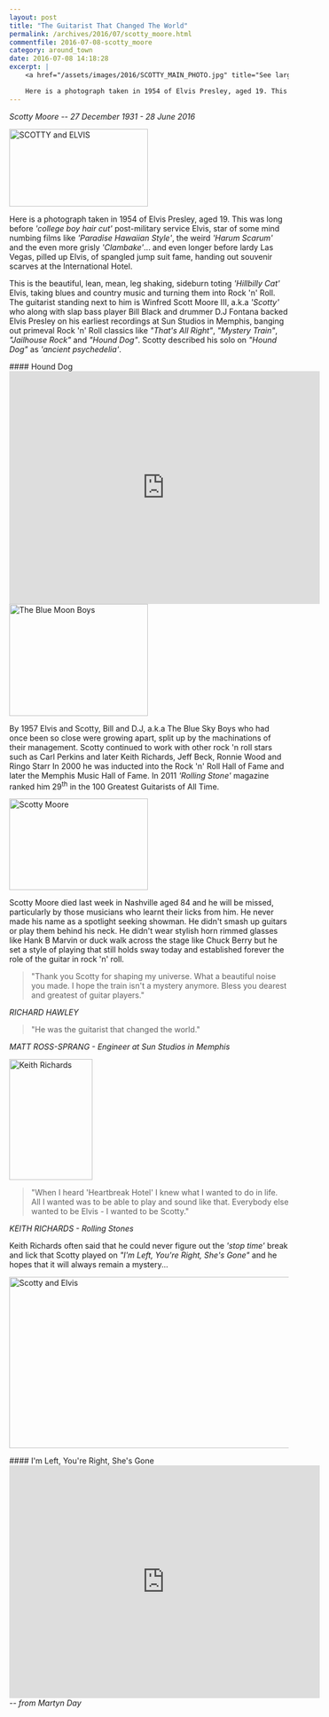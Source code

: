 ```yaml
---
layout: post
title: "The Guitarist That Changed The World"
permalink: /archives/2016/07/scotty_moore.html
commentfile: 2016-07-08-scotty_moore
category: around_town
date: 2016-07-08 14:18:28
excerpt: |
    <a href="/assets/images/2016/SCOTTY_MAIN_PHOTO.jpg" title="See larger version of - SCOTTY and ELVIS"><img src="/assets/images/2016/SCOTTY_MAIN_PHOTO_thumb.jpg" width="150" height="84" alt="SCOTTY and ELVIS" class="photo right" /></a>

    Here is a photograph taken in 1954 of Elvis Presley, aged 19. This was long before <em>'college boy hair cut'</em> post-military service Elvis, star of some mind numbing films like <em>'Paradise Hawaiian Style'</em>, the weird <em>'Harum Scarum'</em> and the even more grisly <em>'Clambake'</em>... and even longer before lardy Las Vegas, pilled up Elvis, of spangled jump suit fame, handing out souvenir scarves at the International Hotel.
---
```


*Scotty Moore -- 27 December 1931 - 28 June 2016*

<a href="/assets/images/2016/SCOTTY_MAIN_PHOTO.jpg" title="See larger version of - SCOTTY and ELVIS"><img src="/assets/images/2016/SCOTTY_MAIN_PHOTO_thumb.jpg" width="250" height="140" alt="SCOTTY and ELVIS" class="photo right" /></a>

Here is a photograph taken in 1954 of Elvis Presley, aged 19. This was long before <em>'college boy hair cut'</em> post-military service Elvis, star of some mind numbing films like <em>'Paradise Hawaiian Style'</em>, the weird <em>'Harum Scarum'</em> and the even more grisly <em>'Clambake'</em>... and even longer before lardy Las Vegas, pilled up Elvis, of spangled jump suit fame, handing out souvenir scarves at the International Hotel.

This is the beautiful, lean, mean, leg shaking, sideburn toting <em>'Hillbilly Cat'</em> Elvis, taking blues and country music and turning them into Rock 'n' Roll. The guitarist standing next to him is Winfred Scott Moore III, a.k.a <em>'Scotty'</em> who along with slap bass player Bill Black and drummer D.J Fontana backed Elvis Presley on his earliest recordings at Sun Studios in Memphis, banging out primeval Rock 'n' Roll classics like <em>"That's All Right"</em>, <em>"Mystery Train"</em>, <em>"Jailhouse Rock"</em> and <em>"Hound Dog"</em>. Scotty described his solo on <em>"Hound Dog"</em> as <em>'ancient psychedelia'</em>.

<div markdown="1" class="box">
#### Hound Dog

<iframe width="560" height="420" src="https://www.youtube-nocookie.com/embed/lzQ8GDBA8Is?rel=0" frameborder="0" allowfullscreen>
</iframe>
</div>
<a href="/assets/images/2016/SCOTTY_The_Blue_Moon_Boys.jpg" title="See larger version of - The Blue Moon Boys"><img src="/assets/images/2016/SCOTTY_The_Blue_Moon_Boys_thumb.jpg" width="250" height="202" alt="The Blue Moon Boys" class="photo right" /></a>

By 1957 Elvis and Scotty, Bill and D.J, a.k.a The Blue Sky Boys who had once been so close were growing apart, split up by the machinations of their management. Scotty continued to work with other rock 'n roll stars such as Carl Perkins and later Keith Richards, Jeff Beck, Ronnie Wood and Ringo Starr In 2000 he was inducted into the Rock 'n' Roll Hall of Fame and later the Memphis Music Hall of Fame. In 2011 <em>'Rolling Stone'</em> magazine ranked him 29<sup>th</sup> in the 100 Greatest Guitarists of All Time.

<a href="/assets/images/2016/SCOTTY_Scotty_Moore_2.jpg" title="See larger version of - Scotty Moore "><img src="/assets/images/2016/SCOTTY_Scotty_Moore_2_thumb.jpg" width="250" height="165" alt="Scotty Moore " class="photo right" /></a>

Scotty Moore died last week in Nashville aged 84 and he will be missed, particularly by those musicians who learnt their licks from him. He never made his name as a spotlight seeking showman. He didn't smash up guitars or play them behind his neck. He didn't wear stylish horn rimmed glasses like Hank B Marvin or duck walk across the stage like Chuck Berry but he set a style of playing that still holds sway today and established forever the role of the guitar in rock 'n' roll.

> "Thank you Scotty for shaping my universe. What a beautiful noise you made. I hope the train isn't a mystery anymore. Bless you dearest and greatest of guitar players."

<cite>RICHARD HAWLEY</cite>

> "He was the guitarist that changed the world."

<cite>MATT ROSS-SPRANG - Engineer at Sun Studios in Memphis</cite>

<a href="/assets/images/2016/SCOTTY_Keith_Richards.jpg" title="See larger version of - Keith Richards"><img src="/assets/images/2016/SCOTTY_Keith_Richards_thumb.jpg" width="150" height="218" alt="Keith Richards" class="photo right" /></a>

> "When I heard 'Heartbreak Hotel' I knew what I wanted to do in life. All I wanted was to be able to play and sound like that. Everybody else wanted to be Elvis - I wanted to be Scotty."

<cite>KEITH RICHARDS - Rolling Stones</cite>

Keith Richards often said that he could never figure out the <em>'stop time'</em> break and lick that Scotty played on <em>"I'm Left, You're Right, She's Gone"</em> and he hopes that it will always remain a mystery...

<a href="/assets/images/2016/SCOTTY_Scotty_and_Elvis.JPG" title="See larger version of - Scotty and Elvis"><img src="/assets/images/2016/SCOTTY_Scotty_and_Elvis_thumb.JPG" width="550" height="309" alt="Scotty and Elvis" class="photo center" /></a>

<div markdown="1" class="box">
#### I'm Left, You're Right, She's Gone

<iframe width="560" height="420" src="https://www.youtube-nocookie.com/embed/7n_m3q7XYz4?rel=0" frameborder="0" allowfullscreen>
</iframe>
</div>
<cite>-- from Martyn Day</cite>
